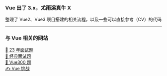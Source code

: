 ### Vue 出了 3.x，尤雨溪真牛 X

整理了 Vue2、Vue3 项目搭建的相关流程，以及一些可以直接参考（CV）的代码

---

### 与 Vue 相关的网站

[📃 23 年面试题](https://juejin.cn/post/7204844328111374391?)  
[📃 经典面试题](https://juejin.cn/post/6961222829979697165)  
[📃 Vue300 题](https://github.com/sudheerj/vuejs-interview-questions)  
[✍️ Vue 挑战](https://cn-vuejs-challenges.netlify.app/)
